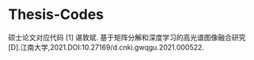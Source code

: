 # Thesis-Codes
硕士论文对应代码
[1] 谌敦斌. 基于矩阵分解和深度学习的高光谱图像融合研究[D].江南大学,2021.DOI:10.27169/d.cnki.gwqgu.2021.000522.
